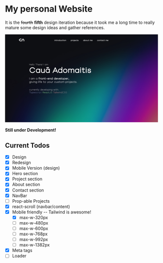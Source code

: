 # My personal Website

It is the ~~fourth~~ **fifth** design iteration because it took me a long time to really mature some design ideas and gather references.

![Image of Hello page in the website.](https://raw.githubusercontent.com/adomaitisc/personal-website-v2/main/public/thumb-for-github.jpg?raw=true "o.o")

**Still under Development!**

## Current Todos

- [x] Design
- [x] Redesign
- [x] Mobile Version (design)
- [x] Hero section
- [x] Project section
- [x] About section
- [x] Contact section
- [x] NavBar
- [ ] Prop-able Projects
- [x] react-scroll (navbar/content)
- [x] Mobile friendly -- Tailwind is awesome!
  - [x] max-w-320px
  - [ ] max-w-480px
  - [ ] max-w-600px
  - [ ] max-w-768px
  - [ ] max-w-992px
  - [ ] max-w-1382px
- [x] Meta tags
- [ ] Loader
